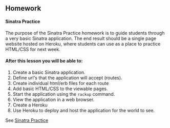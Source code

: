 ## Homework

#### Sinatra Practice

The purpose of the Sinatra Practice homework is to guide students through a very basic Sinatra application. The end result should be a single page website hosted on Heroku, where students can use as a place to practice HTML/CSS for next week.

#### After this lesson you will be able to:

1. Create a basic Sinatra application.
2. Define url's that the application will accept (routes).
3. Create individual html/erb files for each route
4. Add basic HTML/CSS to the viewable pages.
5. Start the application using the `rackup` command.
6. View the application in a web browser.
7. Create a Heroku
8. Use Heroku to deploy and host the application for the world to see.

See [Sinatra Practice]("/sinatra-practice.md")
